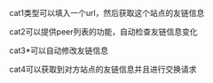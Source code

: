 cat1类型可以填入一个url，然后获取这个站点的友链信息

cat2可以提供peer列表的功能，自动检查友链信息变化

cat3*可以自动修改友链信息

cat4可以获取到对方站点的友链信息并且进行交换请求